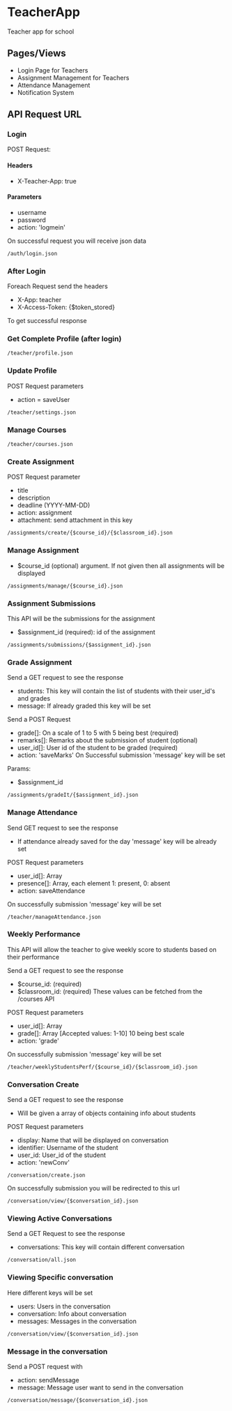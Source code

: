 # TeacherApp
Teacher app for school

## Pages/Views ##
- Login Page for Teachers
- Assignment Management for Teachers
- Attendance Management
- Notification System
 
## API Request URL ##
### Login ###
POST Request: 

#### Headers ####
- X-Teacher-App: true

#### Parameters ####
- username
- password
- action: 'logmein'

On successful request you will receive json data 
```
/auth/login.json
```

### After Login ###
Foreach Request send the headers
- X-App: teacher
- X-Access-Token: {$token_stored}

To get successful response 

### Get Complete Profile (after login) ###
```
/teacher/profile.json
```

### Update Profile ###
POST Request parameters
- action = saveUser
```
/teacher/settings.json
```

### Manage Courses ###
```
/teacher/courses.json
```

### Create Assignment ###
POST Request parameter
- title
- description
- deadline (YYYY-MM-DD)
- action: assignment
- attachment: send attachment in this key
```
/assignments/create/{$course_id}/{$classroom_id}.json
```

### Manage Assignment ###
- $course_id (optional) argument. If not given then all assignments will be displayed
```
/assignments/manage/{$course_id}.json
```

### Assignment Submissions ###
This API will be the submissions for the assignment
- $assignment_id (required): id of the assignment
```
/assignments/submissions/{$assignment_id}.json
```

### Grade Assignment ###
Send a GET request to see the response
- students: This key will contain the list of students with their user_id's and grades
- message: If already graded this key will be set

Send a POST Request
- grade[]: On a scale of 1 to 5 with 5 being best (required)
- remarks[]: Remarks about the submission of student (optional)
- user_id[]: User id of the student to be graded (required)
- action: 'saveMarks'
On Successful submission 'message' key will be set

Params:
- $assignment_id
```
/assignments/gradeIt/{$assignment_id}.json
```

### Manage Attendance ###
Send GET request to see the response
- If attendance already saved for the day 'message' key will be already set

POST Request parameters
- user_id[]: Array
- presence[]: Array, each element 1: present, 0: absent
- action: saveAttendance

On successfully submission 'message' key will be set
```
/teacher/manageAttendance.json
```

### Weekly Performance ###
This API will allow the teacher to give weekly score to students based on their performance

Send a GET request to see the response
- $course_id: (required)
- $classroom_id: (required)
These values can be fetched from the /courses API

POST Request parameters
- user_id[]: Array
- grade[]: Array [Accepted values: 1-10] 10 being best scale
- action: 'grade'

On successfully submission 'message' key will be set
```
/teacher/weeklyStudentsPerf/{$course_id}/{$classroom_id}.json
```

### Conversation Create ###
Send a GET request to see the response
- Will be given a array of objects containing info about students

POST Request parameters
- display: Name that will be displayed on conversation
- identifier: Username of the student
- user_id: User_id of the student
- action: 'newConv'
```
/conversation/create.json
```

On successfully submission you will be redirected to this url
```
/conversation/view/{$conversation_id}.json
```

### Viewing Active Conversations ###
Send a GET Request to see the response
- conversations: This key will contain different conversation

```
/conversation/all.json
```

### Viewing Specific conversation ###
Here different keys will be set
- users: Users in the conversation
- conversation: Info about conversation
- messages: Messages in the conversation
```
/conversation/view/{$conversation_id}.json
```

### Message in the conversation ###
Send a POST request with
- action: sendMessage
- message: Message user want to send in the conversation

```
/conversation/message/{$conversation_id}.json
```
